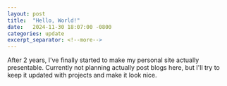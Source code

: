 ```yaml
---
layout: post
title:  "Hello, World!"
date:   2024-11-30 18:07:00 -0800
categories: update
excerpt_separator: <!--more-->
---
```


After 2 years, I've finally started to make my personal site actually presentable. Currently not planning actually post blogs here, but I'll try to keep it updated with projects and make it look nice.
